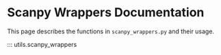 # Scanpy Wrappers Documentation
This page describes the functions in `scanpy_wrappers.py` and their usage.

::: utils.scanpy_wrappers